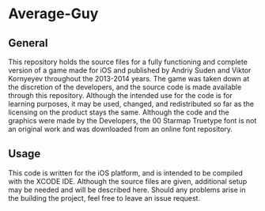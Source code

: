 # Average-Guy

## General
This repository holds the source files for a fully functioning and complete version of a game made for iOS and published by Andriy Suden and Viktor Kornyeyev throughout the 2013-2014 years. The game was taken down at the discretion of the developers, and the source code is made available through this repository. Although the intended use for the code is for learning purposes, it may be used, changed, and redistributed so far as the licensing on the product stays the same. Although the code and the graphics were made by the Developers, the 00 Starmap Truetype font is not an original work and was downloaded from an online font repository.

## Usage
This code is written for the iOS platform, and is intended to be compiled with the XCODE IDE. Although the source files are given, additional setup may be needed and will be described here. Should any problems arise in the building the project, feel free to leave an issue request.
